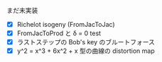 まだ未実装

- [x] Richelot isogeny (FromJacToJac)
- [x] FromJacToProd と δ = 0 test
- [x] ラストステップの Bob's key のブルートフォース
- [x] y^2 = x^3 + 6x^2 + x 型の曲線の distortion map
